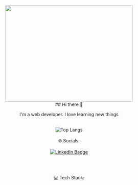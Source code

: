 <div id="header" align="center">
  <img src="https://i.giphy.com/media/v1.Y2lkPTc5MGI3NjExZ21tZG5ydmd0YzMxbTg5cjM3bnphcWFld3RwdXR6YWpoY2NlcWRpdCZlcD12MV9pbnRlcm5hbF9naWZfYnlfaWQmY3Q9Zw/SWoSkN6DxTszqIKEqv/giphy.gif" width="400" height="300"/><br />
   ## Hi there 👋 
  
  I'm a web developer. I love learning new things
  <br />
  <br />
  
      	  
   <!--
   **mouradden/mouradden** is a ✨ _special_ ✨ repository because its `README.md` (this file) appears on your GitHub profile.
   
   Here are some ideas to get you started:
    
   - 🔭 I’m currently working on ...
   - 🌱 I’m currently learning ...
   - 👯 I’m looking to collaborate on ...
   - 🤔 I’m looking for help with ...
   - 💬 Ask me about ...
   - 📫 How to reach me: ...
   - 😄 Pronouns: ...
   - ⚡ Fun fact: ...
   -->
   ![Top Langs](https://github-readme-stats.vercel.app/api/top-langs/?username=mouradden&hide_progress=true)
<br /><br />
🌐 Socials: <br /><br />
   <a id="badges"  href="https://www.linkedin.com/in/mourad-denguir/" target="_blank">
    <img src="https://img.shields.io/badge/LinkedIn-blue?style=for-the-badge&logo=linkedin&logoColor=white" alt="LinkedIn Badge" />
  </a>

  <br /><br />

  💻 Tech Stack: <br /><br />
</div>

